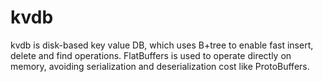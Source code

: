 # kvdb
kvdb is disk-based key value DB, which uses B+tree to enable fast insert, delete and find operations.
FlatBuffers is used to operate directly on memory, avoiding serialization and deserialization cost like ProtoBuffers.
